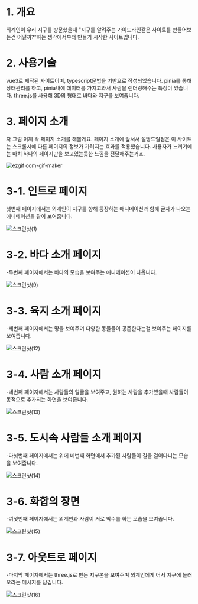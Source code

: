 # 1. 개요
외계인이 우리 지구를 방문했을때 "지구를 알려주는 가이드라인같은 사이트를 만들어보는건 어떨까?"하는 생각에서부터 만들기 시작한 사이트입니다. 


# 2. 사용기술
vue3로 제작된 사이트이며, typescript문법을 기반으로 작성되었습니다. pinia를 통해 상태관리를 하고, pinia내에 데이터를 가지고와서 사람을 랜더링해주는 특징이 있습니다. three.js를 사용해 3D의 형태로 바다와 지구를 보여줍니다.

# 3. 페이지 소개

자 그럼 이제 각 페이지 소개를 해볼게요. 페이지 소개에 앞서서 설명드릴점은 이 사이트는 스크롤시에 다른 페이지의 정보가 가려지는 효과를 적용했습니다. 사용자가 느끼기에는 마치 하나의 페이지만을 보고있는듯한 느낌을 전달해주는거죠.


![ezgif com-gif-maker](https://user-images.githubusercontent.com/52379503/200474073-53b1aa14-a5bd-4054-a190-901d8fc57b74.gif)


# 3-1. 인트로 페이지

첫번째 페이지에서는 외계인이 지구를 향해 등장하는 애니메이션과 함께 글자가 나오는 애니메이션을 같이 보여줍니다.

![스크린샷(1)](https://user-images.githubusercontent.com/52379503/211982425-63399ada-d0ed-4531-8172-21b8c60a6992.png)


# 3-2. 바다 소개 페이지

-두번째 페이지에서는 바다의 모습을 보여주는 애니메이션이 나옵니다.

![스크린샷(9)](https://user-images.githubusercontent.com/52379503/211982442-16c22312-1ca4-4ff4-bfb2-0861b2296a0b.png)


# 3-3. 육지 소개 페이지

-세번째 페이지에서는 땅을 보여주며 다양한 동물들이 공존한다는걸 보여주는 페이지를 보여줍니다.

![스크린샷(12)](https://user-images.githubusercontent.com/52379503/211982473-662f0705-7a52-400a-96ac-e8561484f8cf.png)


# 3-4. 사람 소개 페이지

-네번째 페이지에서는 사람들의 얼굴을 보여주고, 원하는 사람을 추가했을때 사람들이 동적으로 추가되는 화면을 보여줍니다.

![스크린샷(13)](https://user-images.githubusercontent.com/52379503/211982492-823c9c81-e22c-4263-a20b-d00b8abb7ea3.png)



# 3-5. 도시속 사람들 소개 페이지

-다섯번째 페이지에서는 위에 네번째 화면에서 추가된 사람들이 길을 걸어다니는 모습을 보여줍니다.

![스크린샷(14)](https://user-images.githubusercontent.com/52379503/211982504-b9e8e54d-6c25-41e8-a8b7-9bde95b0b43e.png)


# 3-6. 화합의 장면

-여섯번째 페이지에서는 외계인과 사람이 서로 악수를 하는 모습을 보여줍니다.

![스크린샷(15)](https://user-images.githubusercontent.com/52379503/211982508-b0366073-4de5-404b-957f-77f9f6477803.png)


# 3-7. 아웃트로 페이지

-마지막 페이지에서는 three.js로 만든 지구본을 보여주며 외계인에게 어서 지구에 놀러오라는 메시지를 남깁니다.

![스크린샷(16)](https://user-images.githubusercontent.com/52379503/211982536-531455c2-379a-4c49-bbc4-427c86524d44.png)

